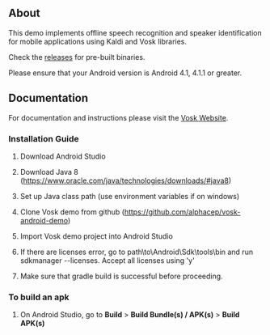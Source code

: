 ## About

This demo implements offline speech recognition and speaker identification for mobile applications using Kaldi and Vosk libraries.

Check the [releases](https://github.com/alphacep/vosk-android-demo/releases) for pre-built binaries.

Please ensure that your Android version is Android 4.1, 4.1.1 or greater.

## Documentation

For documentation and instructions please visit the [Vosk Website](https://alphacephei.com/vosk/android).

### Installation Guide

1. Download Android Studio

2. Download Java 8 (https://www.oracle.com/java/technologies/downloads/#java8)

3. Set up Java class path (use environment variables if on windows)

4. Clone Vosk demo from github (https://github.com/alphacep/vosk-android-demo)

5. Import Vosk demo project into Android Studio

6. If there are licenses error, go to path\to\Android\Sdk\tools\bin and run sdkmanager --licenses. Accept all licenses using 'y'

7. Make sure that gradle build is successful before proceeding.

### To build an apk

1. On Android Studio, go to **Build** > **Build Bundle(s) / APK(s)** > **Build APK(s)**

